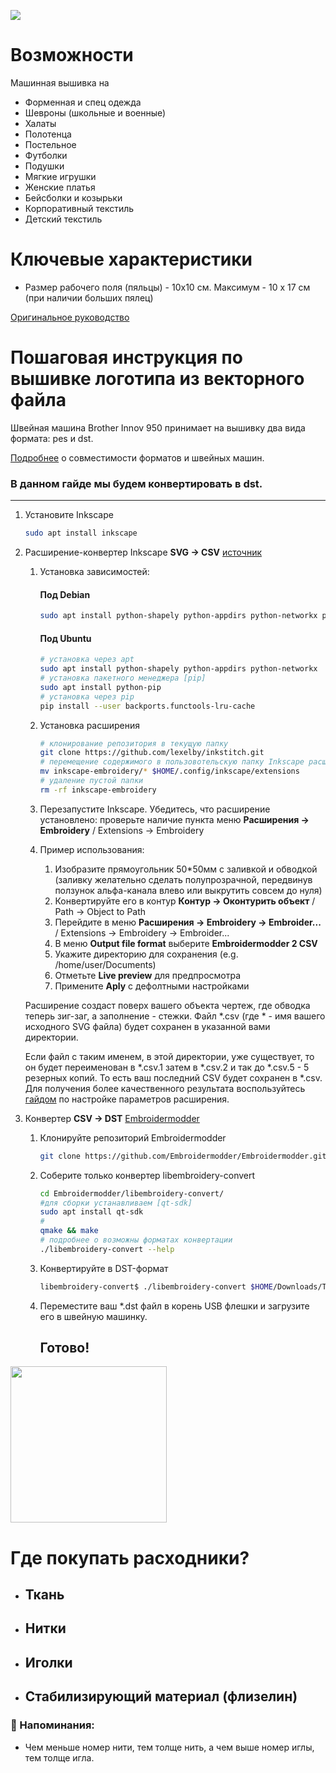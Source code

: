 ![](https://i.imgur.com/SZfF1O6.jpg)

# Возможности

Машинная вышивка на

* Форменная и спец одежда
* Шевроны (школьные и военные)
* Халаты 
* Полотенца 
* Постельное
* Футболки
* Подушки 
* Мягкие игрушки 
* Женские платья 
* Бейсболки и козырьки
* Корпоративный текстиль
* Детский текстиль

# Ключевые характеристики

- Размер рабочего поля (пяльцы) - 10x10 см. Максимум - 10 x 17 см (при наличии больших пялец)

[Оригинальное руководство]

# Пошаговая инструкция по вышивке логотипа из векторного файла
Швейная машина Brother Innov 950 принимает на вышивку два вида формата: pes и dst.

[Подробнее] о совместимости форматов и швейных машин.

### В данном гайде мы будем конвертировать в dst.
--------------------------------------------------------------------------------

1. Установите Inkscape
      ```bash
      sudo apt install inkscape
      ```
2. Расширение-конвертер Inkscape **SVG -> CSV** [источник][inkscape-embroidery]
   1. Установка зависимостей:
      #### Под Debian
      ```bash
      sudo apt install python-shapely python-appdirs python-networkx python-backports.functools-lru-cache
      ```
      #### Под Ubuntu
      ```bash
      # установка через apt
      sudo apt install python-shapely python-appdirs python-networkx
      # установка пакетного менеджера [pip]
      sudo apt install python-pip
      # установка через pip
      pip install --user backports.functools-lru-cache
      ```
      
   2. Установка расширения
      ```bash
      # клонирование репозитория в текущую папку
      git clone https://github.com/lexelby/inkstitch.git
      # перемещение содержимого в пользовотельскую папку Inkscape расширений
      mv inkscape-embroidery/* $HOME/.config/inkscape/extensions
      # удаление пустой папки
      rm -rf inkscape-embroidery
      ```
   3. Перезапустите Inkscape. Убедитесь, что расширение установлено: проверьте наличие пункта меню  **Расширения -> Embroidery** / Extensions -> Embroidery
   4. Пример использования:
      1. Изобразите прямоугольник 50*50мм с заливкой и обводкой (заливку желательно сделать полупрозрачной, передвинув ползунок альфа-канала влево или выкрутить совсем до нуля)
      2. Конвертируйте его в контур **Контур -> Оконтурить объект** / Path -> Object to Path
      3. Перейдите в меню **Расширения -> Embroidery -> Embroider...** / Extensions -> Embroidery -> Embroider...
      4. В меню **Output file format** выберите **Embroidermodder 2 CSV**
      5. Укажите директорию для сохранения (e.g.  /home/user/Documents)
      6. Отметьте **Live preview** для предпросмотра
      7. Примените **Aply** с дефолтными настройками

    Расширение создаст поверх вашего объекта чертеж, где обводка теперь зиг-заг, а заполнение - стежки. Файл *.csv (где * - имя вашего исходного SVG файла) будет сохранен в указанной вами директории.

	Если файл с таким именем, в этой директории, уже существует, то он будет переименован в *.csv.1 затем в *.csv.2 и так до *.csv.5 - 5 резерных копий. То есть ваш последний CSV будет сохранен в *.csv.	
	Для получения более качественного результата воспользуйтесь [гайдом][guide] по настройке параметров расширения.

4. Конвертер **CSV -> DST** [Embroidermodder]
   1. Клонируйте репозиторий Embroidermodder
      ```bash
      git clone https://github.com/Embroidermodder/Embroidermodder.git
      ```
   2. Соберите только конвертер libembroidery-convert
      ```bash
      cd Embroidermodder/libembroidery-convert/
	  #для сборки устанавливаем [qt-sdk] 
	  sudo apt install qt-sdk
	  #
      qmake && make
      # подробнее о возможны форматах конвертации
      ./libembroidery-convert --help
      ```
   3. Конвертируйте в DST-формат
      ```bash
      libembroidery-convert$ ./libembroidery-convert $HOME/Downloads/TEST/yourfile.csv $HOME/Downloads/TEST/yourfile.dst
      ```
   4. Переместите ваш *.dst файл в корень USB флешки и загрузите его в швейную машинку.
		## Готово! 
<img src="https://raw.githubusercontent.com/wiki/FablabTC/machines/images/sonic.png" width="250">

[Оригинальное руководство]: http://download.brother.com/welcome/doch000668/nv950ug01ru.pdf
[Подробнее]: https://www.embroidery.com/help.ec?docid=225
[inkscape-embroidery]: https://github.com/lexelby/inkscape-embroidery
[Embroidermodder]: https://github.com/Embroidermodder/Embroidermodder
[guide]: https://github.com/lexelby/inkscape-embroidery#embroidery-parameters
[python-backports.functools-lru-cache]: https://pypi.python.org/pypi/
[pip]: (https://en.wikipedia.org/wiki/Pip_(package_manager))
[qt-sdk]: (https://wiki.qt.io/Qt_SDK)

# Где покупать расходники?

- ## Ткань

- ## Нитки

- ## Иголки

- ## Стабилизирующий материал (флизелин)

### :pushpin: Напоминания:
- Чем меньше номер нити, тем толще нить, а чем выше номер иглы, тем толще игла.
